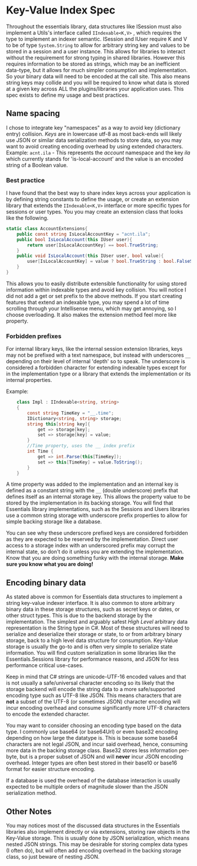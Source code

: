 # Key-Value Index Spec
Throughout the essentials library, data structures like ISession must also implement a Utils's interface called `IIndexable<K,V>` , which requires the type to implement an indexer semantic. ISession and IUser require K and V to be of type `System.String` to allow for arbitrary string key and values to be stored in a session and a user instance. This allows for libraries to interact without the requirement for strong typing in shared libraries. However this requires information to be stored as strings, which may be an inefficient data-type, but it allows for much simpler consumption and implementation. So your binary data will need to be encoded at the call site. This also means string keys may collide and you will be required to know what data is stored at a given key across ALL the plugins/libraries your application uses. This spec exists to define my usage and best practices. 

## Name spacing
I chose to integrate key "namespaces" as a way to avoid key (dictionary entry) collision. *Keys* are in lowercase utf-8 as most back-ends will likely use JSON or similar data serialization methods to store data, so you may want to avoid creating encoding overhead by using extended characters. 
Example:
`acnt.ila` - This represents the *account* namespace and the key *ila* which currently stands for  'is-local-account' and the value is an encoded string of a Boolean value. 

### Best practice
I have found that the best way to share index keys across your application is by defining string constants to define the usage, or create an extension library that extends the `IIndexable<K,V>` interface or more specific types for sessions or user types. You you may create an extension class that looks like the following. 

```C#
static class AccountExtensions{
	public const string IsLocalAccountKey = "acnt.ila";
	public bool IsLocalAccount(this IUser user){
		return user[IsLocalAccountKey] == bool.TrueString;
	}
	public void IsLocalAccount(this IUser user, bool value){
		user[IsLocalAccountKey] = value ? bool.TrueString : bool.FalseString;
	}
}
```

This allows you to easily distribute extensible functionality for using stored information within indexable types and avoid key collision. You will notice I did not add a get or set prefix to the above methods. If you start creating features that extend an indexable type, you may spend a lot of time scrolling through your Intellisense menu, which may get annoying, so I choose overloading. It also makes the extension method feel more like property.     

### Forbidden prefixes
For internal library keys, like the internal session extension libraries, keys may not be prefixed with a text namespace, but instead with underscores `__` depending on their level of internal 'depth' so to speak. The underscore is considered a forbidden character for extending indexable types except for in the implementation type or a library that extends the implementation or its internal properties. 

Example:
```C#
	class Impl : IIndexable<string, string>
	{
		const string TimeKey = "__.time";
		IDictionary<string, string> storage;
		string this[string key]{
			get => storage[key];
			set => storage[key] = value;
		}
		//Time property, uses the __ index prefix
		int Time {
			get => int.Parse(this[TimeKey]);
			set => this[TimeKey] = value.ToString();
		}
	}
```

A time property was added to the implementation and an internal key is defined as a constant string with the `__` (double underscore) prefix that defines itself as an internal storage key. This allows the property value to be stored by the implementation in its backing storage. You will find that Essentials library implementations, such as the Sessions and Users libraries use a common string storage with underscore prefix properties to allow for simple backing storage like a database. 

You can see why these underscore prefixed keys are considered forbidden as they are expected to be reserved by the implementation. Direct user access to a storage index with an underscored prefix may corrupt the internal state, so don't do it unless you are extending the implementation. Know that you are doing something funky with the internal storage. **Make sure you know what you are doing!**

## Encoding binary data
As stated above is common for Essentials data structures to implement a string key-value indexer interface. It is also common to store arbitrary binary data in these storage structures, such as secret keys or dates, or other struct types. This is due to the backend storage by the implementation. The simplest and arguably safest *High Level* arbitrary data representation is the String type in C#. Most of these structures will need to serialize and deserialize their storage or state, to or from arbitrary binary storage, back to a high level data structure for consumption. Key-Value storage is usually the go-to and is often very simple to serialize state information. You will find custom serialization in some libraries like the Essentials.Sessions library for performance reasons, and JSON for less performance critical use-cases. 

Keep in mind that C# strings are unicode-UTF-16 encoded values and that is not usually a safe/universal character encoding so its likely that the storage backend will encode the string data to a more safe/supported encoding type such as UTF-8 like JSON. This means characters that are **not** a subset of the UTF-8 (or sometimes JSON) character encoding will incur encoding overhead and consume significantly more UTF-8 characters to encode the extended character. 

You may want to consider choosing an encoding type based on the data type. I commonly use base64 (or base64Url) or even base32 encoding depending on how large the datatype is. This is because some base64 characters are not legal JSON, and incur said overhead, hence, consuming more data in the backing storage class. Base32 stores less information per-byte, but is a proper subset of JSON and will **never** incur JSON encoding overhead. Integer types are often best stored in their base10 or base16 format for easier structure encoding.    

If a database is used the overhead of the database interaction is usually expected to be multiple orders of magnitude slower than the JSON serialization method. 

## Other Notes
You may notices most of the discussed data structures in the Essentials libraries also implement directly or via extensions, storing raw objects in the Key-Value storage. This is usually done by JSON serialization, which means nested JSON strings. This may be desirable for storing complex data types (I often do), but will often add encoding overhead in the backing storage class, so just beware of nesting JSON. 